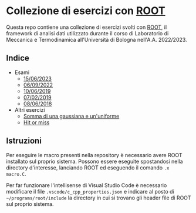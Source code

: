 # Collezione di esercizi con [ROOT](https://root.cern)

Questa repo contiene una collezione di esercizi svolti con [ROOT](https://root.cern), il framework di analisi dati utilizzato durante il corso di Laboratorio di Meccanica e Termodinamica all'Università di Bologna nell'A.A. 2022/2023.

## Indice

-   Esami
    -   [15/06/2023](exams/230615)
    -   [06/09/2022](exams/220906)
    -   [10/06/2019](exams/190610)
    -   [07/02/2019](exams/190207)
    -   [08/06/2018](exams/180608)
-   Altri esercizi
    -   [Somma di una gaussiana e un'uniforme](misc/gauss_uniform)
    -   [Hit or miss](misc/hit_or_miss)

## Istruzioni

Per eseguire le macro presenti nella repository è necessario avere ROOT installato sul proprio sistema. Possono essere eseguite spostandosi nella directory d'interesse, lanciando ROOT ed eseguendo il comando `.x macro.C`.

Per far funzionare l'intellisense di Visual Studio Code è necessario modificare il file `.vscode/c_cpp_properties.json` e indicare al posto di `~/programs/root/include` la directory in cui si trovano gli header file di ROOT sul proprio sistema.
